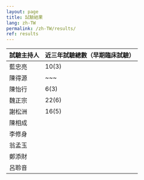 ```yaml
---
layout: page
title: 試驗結果
lang: zh-TW
permalink: /zh-TW/results/
ref: results
---
```


試驗主持人 | 近三年試驗總數（早期臨床試驗）
--- | ---
藍忠亮 | 10(3)
陳得源 | ~~~
陳怡行 | 6(3)
魏正宗 | 22(6)
謝松洲 | 16(5)
陳相成 | 
李修身 |
翁孟玉 |
鄭添財 |
呂聆音 |
